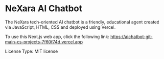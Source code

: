 # NeXara AI Chatbot
The NeXara tech-oriented AI chatbot is a friendly, educational agent created via JavaScript, HTML, CSS and deployed using Vercel.

To use this Next.js web app, click the following link: https://aichatbot-git-main-cs-projects-7f60f74d.vercel.app

License Type: MIT license
